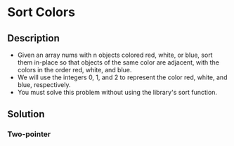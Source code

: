 # Sort Colors

## Description

* Given an array nums with n objects colored red, white, or blue, sort them in-place so that objects of the same color are adjacent, with the colors in the order red, white, and blue.
* We will use the integers 0, 1, and 2 to represent the color red, white, and blue, respectively.
* You must solve this problem without using the library's sort function.

## Solution

### Two-pointer
